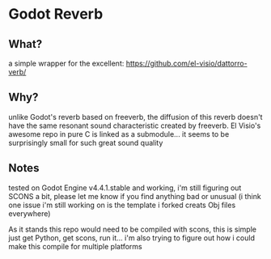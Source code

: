 # Godot Reverb

## What?

a simple wrapper for the excellent:
https://github.com/el-visio/dattorro-verb/

## Why?

unlike Godot's reverb based on freeverb, the diffusion of this reverb doesn't have the same resonant sound characteristic created by freeverb. El Visio's awesome repo in pure C is linked as a submodule... it seems to be surprisingly small for such great sound quality

## Notes

tested on Godot Engine v4.4.1.stable and working, i'm still figuring out SCONS a bit, please let me know if you find anything bad or unusual (i think one issue i'm still working on is the template i forked creats Obj files everywhere)

As it stands this repo would need to be compiled with scons, this is simple just get Python, get scons, run it... i'm also trying to figure out how i could make this compile for multiple platforms
